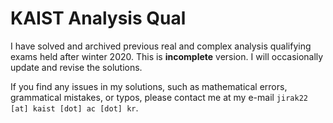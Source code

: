 # KAIST Analysis Qual

I have solved and archived previous real and complex analysis qualifying exams held after winter 2020. This is **incomplete** version. I will occasionally update and revise the solutions.

If you find any issues in my solutions, such as mathematical errors, grammatical mistakes, or typos, please contact me at my e-mail `jirak22 [at] kaist [dot] ac [dot] kr`.

